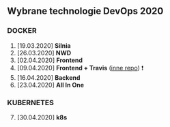 ## Wybrane technologie DevOps 2020

### DOCKER

1. [19.03.2020] **Silnia**
2. [26.03.2020] **NWD**
3. [02.04.2020] **Frontend**
4. [09.04.2020] **Frontend + Travis** ([inne repo](https://github.com/mmazepa/docker-my-frontend)) :exclamation:
5. [16.04.2020] **Backend**
6. [23.04.2020] **All In One**

### KUBERNETES

7. [30.04.2020] **k8s**
